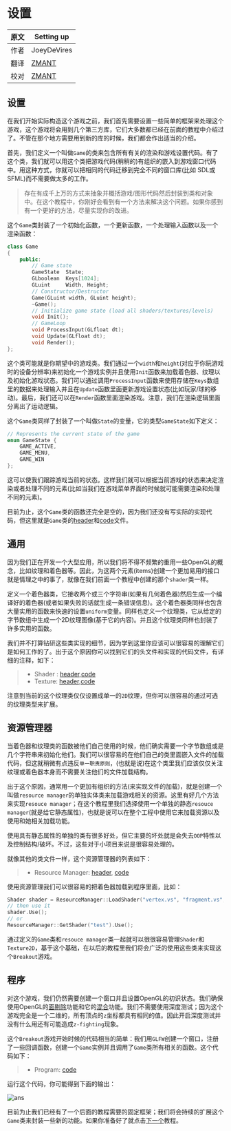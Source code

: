 # 设置


| 原文   | Setting up                        |
| ---- | --------------------------------- |
| 作者   | JoeyDeVires                       |
| 翻译   | [ZMANT](https://github.com/Itanq) |
| 校对   | [ZMANT](https://github.com/Itanq) |


## 设置
在我们开始实际构造这个游戏之前，我们首先需要设置一些简单的框架来处理这个游戏，这个游戏将会用到几个第三方库，它们大多数都已经在前面的教程中介绍过了。不管在那个地方需要用到新的库的时候，我们都会作出适当的介绍。

首先，我们定义一个叫做`Game`的类来包含所有有关的渲染和游戏设置代码。有了这个类，我们就可以用这个类把游戏代码(稍稍的)有组织的嵌入到游戏窗口代码中。用这种方式，你就可以把相同的代码迁移到完全不同的窗口库(比如 SDL或SFML)而不需要做太多的工作。

> 存在有成千上万的方式来抽象并概括游戏/图形代码然后封装到类和对象中。在这个教程中，你刚好会看到有一个方法来解决这个问题。如果你感到有一个更好的方法，尽量实现你的改进。

这个`Game`类封装了一个初始化函数，一个更新函数，一个处理输入函数以及一个渲染函数：

```C++
class Game
{
    public:
        // Game state
        GameState  State;	
        GLboolean  Keys[1024];
        GLuint	   Width, Height;
        // Constructor/Destructor
        Game(GLuint width, GLuint height);
        ~Game();
        // Initialize game state (load all shaders/textures/levels)
        void Init();
        // GameLoop
        void ProcessInput(GLfloat dt);
        void Update(GLfloat dt);
        void Render();
};
```

这个类可能就是你期望中的游戏类。我们通过一个`width`和`height`(对应于你玩游戏时的设备分辨率)来初始化一个游戏实例并且使用`Init`函数来加载着色器、纹理以及初始化游戏状态。我们可以通过调用`ProcessInput`函数来使用存储在`Keys`数组里的数据来处理输入并且在`Update`函数里面更新游戏设置状态(比如玩家/球的移动)。最后，我们还可以在`Render`函数里面渲染游戏。注意，我们在渲染逻辑里面分离出了运动逻辑。

这个`Game`类同样了封装了一个叫做`State`的变量，它的类型`GameState`如下定义：

```C++
// Represents the current state of the game
enum GameState {
    GAME_ACTIVE,
    GAME_MENU,
    GAME_WIN
};
```

这可以使我们跟踪游戏当前的状态。这样我们就可以根据当前游戏的状态来决定渲染或者处理不同的元素(比如当我们在游戏菜单界面的时候就可能需要渲染和处理不同的元素)。

目前为止，这个`Game`类的函数还完全是空的，因为我们还没有写实际的实现代码，但这里就是`Game`类的[header](http://learnopengl.com/code_viewer.php?code=in-practice/breakout/game_setting-up.h)和[code](http://learnopengl.com/code_viewer.php?code=in-practice/breakout/game_setting-up)文件。

## 通用
因为我们正在开发一个大型应用，所以我们将不得不频繁的重用一些OpenGL的概念，比如纹理和着色器等。因此，为这两个元素(items)创建一个更加易用的接口就是情理之中的事了，就像在我们前面一个教程中创建的那个`shader`类一样。

定义一个着色器类，它接收两个或三个字符串(如果有几何着色器)然后生成一个编译好的着色器(或者如果失败的话就生成一条错误信息)。这个着色器类同样也包含大量实用的函数来快速的设置`uniform`变量。同样也定义一个纹理类，它从给定的字节数组中生成一个2D纹理图像(基于它的内容)。并且这个纹理类同样也封装了许多实用的函数。

我们并不打算钻研这些类实现的细节，因为学到这里你应该可以很容易的理解它们是如何工作的了。出于这个原因你可以找到它们的头文件和实现的代码文件，有详细的注释，如下：

>* Shader : [header](http://learnopengl.com/code_viewer.php?code=in-practice/breakout/shader.h),[code](http://learnopengl.com/code_viewer.php?code=in-practice/breakout/shader)
>* Texture: [header](http://learnopengl.com/code_viewer.php?code=in-practice/breakout/texture.h),[code](http://learnopengl.com/code_viewer.php?code=in-practice/breakout/texture)

注意到当前的这个纹理类仅仅设置成单一的`2D`纹理，但你可以很容易的通过可选的纹理类型来扩展。

## 资源管理器
当着色器和纹理类的函数被他们自己使用的时候，他们确实需要一个字节数组或是几个字符串来初始化他们。我们可以很容易的在他们自己的类里面嵌入文件的加载代码，但这就稍微有点违反`单一职责原则`，(也就是说)在这个类里我们应该仅仅关注纹理或着色器本身而不需要关注他们的文件加载结构。

出于这个原因，通常用一个更加有组织的方法(来实现文件的加载)，就是创建一个叫做`resource manager`的单独实体类来加载游戏相关的资源。这里有好几个方法来实现`resouce manager`；在这个教程里我们选择使用一个单独的静态`resouce manager`(就是给它静态属性)，也就是说可以在整个工程中使用它来加载资源以及使用和她相关加载功能。

使用具有静态属性的单独的类有很多好处，但它主要的坏处就是会失去`OOP`特性以及控制结构/破坏。不过，这些对于小项目来说是很容易处理的。

就像其他的类文件一样，这个资源管理器的列表如下：

>* Resource Manager: [header](http://learnopengl.com/code_viewer.php?code=in-practice/breakout/resource_manager.h), [code](http://learnopengl.com/code_viewer.php?code=in-practice/breakout/resource_manager)

使用资源管理我们可以很容易的把着色器加载到程序里面，比如：

```C++
Shader shader = ResourceManager::LoadShader("vertex.vs", "fragment.vs", nullptr, "test");
// then use it
shader.Use();
// or
ResourceManager::GetShader("test").Use();
```

通过定义的`Game`类和`resouce manager`类一起就可以很很容易管理`Shader`和`Texture2D`，基于这个基础，在以后的教程里我们将会广泛的使用这些类来实现这个`Breakout`游戏。

## 程序
对这个游戏，我们仍然需要创建一个窗口并且设置OpenGL的初识状态。我们确保使用OpenGL的[面剔除](http://learnopengl.com/#!Advanced-OpenGL/Face-culling)功能和它的[混合](http://learnopengl.com/#!Advanced-OpenGL/Blending)功能。我们不需要使用深度测试；因为这个游戏完全是一个二维的，所有顶点的`z`坐标都具有相同的值。因此开启深度测试并没有什么用还有可能造成`z-fighting`现象。

这个`Breakout`游戏开始时候的代码相当的简单：我们用`GLFW`创建一个窗口，注册了一些回调函数，创建一个`Game`实例并且调用了`Game`类所有相关的函数。这个代码如下：

>* Program: [code](http://learnopengl.com/code_viewer.php?code=in-practice/breakout/program)

运行这个代码，你可能得到下面的输出：

![ans](http://learnopengl.com/img/in-practice/breakout/setting-up.png)

目前为止我们已经有了一个后面的教程需要的固定框架；我们将会持续的扩展这个`Game`类来封装一些新的功能。如果你准备好了就点击[下一个](http://learnopengl.com/#!In-Practice/2D-Game/Rendering-Sprites)教程。

